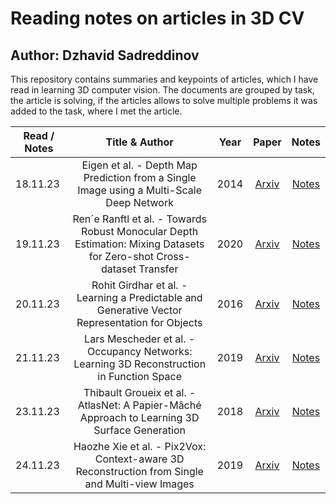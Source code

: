 # Reading notes on articles in 3D CV
## Author: Dzhavid Sadreddinov
This repository contains summaries and keypoints of articles, which I have read in learning 3D computer vision. 
The documents are grouped by task, the article is solving, if the articles allows to solve multiple problems it was added to the task, where I met the article. 

| Read / Notes  | Title  & Author  | Year | Paper  |  Notes |
| ------ |:-------------:|  :-----:| :-----:|  :-----:|
18.11.23 | Eigen et al. - Depth Map Prediction from a Single Image using a Multi-Scale Deep Network | 2014 | [Arxiv](https://arxiv.org/pdf/1406.2283.pdf) | [Notes](depth-estimation/%20Depth%20Map%20Prediction%20from%20a%20Single%20Image%20using%20a%20Multi-Scale%20Deep%20Network/notes.md)
19.11.23 | Ren´e Ranftl et al. - Towards Robust Monocular Depth Estimation: Mixing Datasets for Zero-shot Cross-dataset Transfer | 2020 | [Arxiv](https://arxiv.org/pdf/1907.01341.pdf) | [Notes](depth-estimation/Towards%20Robust%20Monocular%20Depth%20Estimation:%20Mixing%20Datasets%20for%20Zero-shot%20Cross-dataset%20Transfer/notes.md)
20.11.23 | Rohit Girdhar et al. - Learning a Predictable and Generative Vector Representation for Objects | 2016 | [Arxiv](https://arxiv.org/pdf/1603.08637.pdf) | [Notes](single-image-to-3d/Learning%20a%20Predictable%20and%20Generative%20Vector%20Representation%20for%20Objects/notes.md)
21.11.23 | Lars Mescheder et al. - Occupancy Networks: Learning 3D Reconstruction in Function Space | 2019 | [Arxiv](https://arxiv.org/pdf/1812.03828.pdf) | [Notes](single-image-to-3d/Occupancy%20Networks:%20Learning%203D%20Reconstruction%20in%20Function%20Space/notes.md)
23.11.23 | Thibault Groueix et al. - AtlasNet: A Papier-Mâché Approach to Learning 3D Surface Generation | 2018 | [Arxiv](https://arxiv.org/pdf/1802.05384.pdf) | [Notes](single-image-to-3d/AtlasNet:%20A%20Papier-Mâché%20Approach%20to%20Learning%203D%20Surface%20Generation/notes.md)
24.11.23 | Haozhe Xie et al. - Pix2Vox: Context-aware 3D Reconstruction from Single and Multi-view Images | 2019 | [Arxiv](https://arxiv.org/pdf/1901.11153.pdf) | [Notes](single-image-to-3d/Pix2Vox:%20Context-aware%203D%20Reconstruction%20from%20Single%20and%20Multi-view%20Images/notes.md)